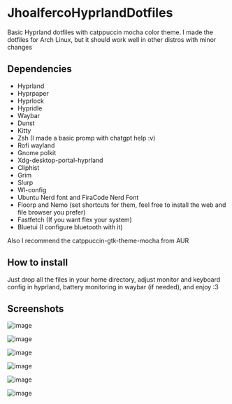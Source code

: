 # JhoalfercoHyprlandDotfiles
Basic Hyprland dotfiles with catppuccin mocha color theme. I made the dotfiles for Arch Linux, but it should work well in other distros with minor changes 

## Dependencies
- Hyprland
- Hyprpaper
- Hyprlock
- Hypridle
- Waybar
- Dunst
- Kitty
- Zsh (I made a basic promp with chatgpt help :v)
- Rofi wayland
- Gnome polkit
- Xdg-desktop-portal-hyprland
- Cliphist
- Grim
- Slurp
- Wl-config
- Ubuntu Nerd font and FiraCode Nerd Font
- Floorp and Nemo (set shortcuts for them, feel free to install the web and file browser you prefer)
- Fastfetch (If you want flex your system)
- Bluetui (I configure bluetooth with it)

Also I recommend the catppuccin-gtk-theme-mocha from AUR

## How to install

Just drop all the files in your home directory, adjust monitor and keyboard config in hyprland, battery monitoring in waybar (if needed), and enjoy :3

## Screenshots

![image](https://github.com/user-attachments/assets/4dbd65f1-27c1-4037-9a42-02b5d4c2b7cd)

![image](https://github.com/user-attachments/assets/4ced74e2-bff9-4930-8d60-71bdf16e72d3)

![image](https://github.com/user-attachments/assets/47dce0b1-4a7e-4c3e-bb79-94f7ebade258)

![image](https://github.com/user-attachments/assets/b12f9c6e-78d4-4ec2-956e-3fbd78803b26)

![image](https://github.com/user-attachments/assets/5d37b34d-387d-4d18-adb4-d043627c1246)

![image](https://github.com/user-attachments/assets/7a66f7e1-c4ea-4521-9f4e-8b0ea010a8db)








